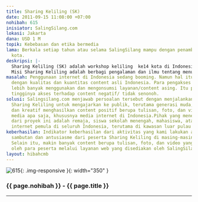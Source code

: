 ```yaml
---
title: Sharing Keliling (SK)
date: 2011-09-15 11:08:00 +07:00
nohibah: 615
inisiator: SalingSilang.com
lokasi: Jakarta
dana: USD 1 M
topik: Kebebasan dan etika bermedia
lama: Berkala setiap tahun atau selama SalingSilang mampu dengan penambahan jumlah
  kota.
deskripsi: |-
  Sharing Keliling (SK) adalah workshop keliling  ke14 kota di Indonesia yang meliputi kota Pontianak, Surabaya, Semarang, Medan, Jogja, Ambon, Balikpapan, Bangkalan, Denpasar, Bandung, Batam, Solo, Malang, Makassar. Ada tiga jenis worskhop yang digelar: Creative Writing, Photoblogging, Videoblogging. Menurut rencana, kegiatan ini akan dilaksanakan setiap tahun dengan tujuan kota yang berbeda-beda.
  Misi Sharing Keliling adalah berbagi pengalaman dan ilmu tentang menulis, memotret, dan merekam video dengan segala keterbatasan yang ada namun tetap bisa menghasilkan karya yang bisa dinikmati oleh banyak orang. Dengan adanya Sharing Keliling diharapkan bisa menggugah publik untuk semakin aktif dan kreatif untuk bisa mendokumentasikan peristiwa dan momen baik dalam bentuk tulisan, foto, atau video, yang bisa dibagikan ke orang lain,  untuk meningkatkan jumlah konten positif di internet.
masalah: Penggunaan internet di Indonesia sedang booming. Namun hal itu tidak dibarengi
  dengan kualitas dan kuantitas content asli Indonesia. Para pengakses internet Indonesia
  lebih banyak menggunakan dan mengonsumsi layanan/content asing. Itu pun belum termasuk
  tingginya akses terhadap content negatif/ tidak senonoh.
solusi: Salingsilang.com menjawab persoalan tersebut dengan menjalankan proyek bernama
  Sharing Keliling untuk mengajarkan ke publik, terutama generasi muda, agar aktif
  dan kreatif menghasilkan content positif berupa tulisan, foto, dan video untuk keperluan
  media apa saja, khususnya media internet di Indonesia.Pihak yang menerima manfaat
  dari proyek ini adalah remaja, siswa sekolah menengah, mahasiswa, atau para pengakses
  internet pemula di seluruh Indonesia, terutama di kawasan luar pulau Jawa.
keberhasilan: Indikator keberhasilan dari aktivitas yang kami lakukan antara lain
  sambutan dan antusiasme dari peserta Sharing Keliling di masing-masing lokasi/ kota.
  Selain itu, makin banyak content berupa tulisan, foto, dan video yang dihasilkan
  oleh para peserta melalui layanan web yang disediakan oleh SalingSilang.com.
layout: hibahcmb
---
```


![615](/static/img/hibahcmb/615.png){: .img-responsive }{: width="350" }

### {{ page.nohibah }} - {{ page.title }}

---
